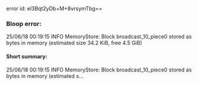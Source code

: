 error id: el3Bqt2yDb+M+8vrsymTbg==
### Bloop error:

25/06/18 00:19:15 INFO MemoryStore: Block broadcast_10_piece0 stored as bytes in memory (estimated size 34.2 KiB, free 4.5 GiB)
#### Short summary: 

25/06/18 00:19:15 INFO MemoryStore: Block broadcast_10_piece0 stored as bytes in memory (estimated s...